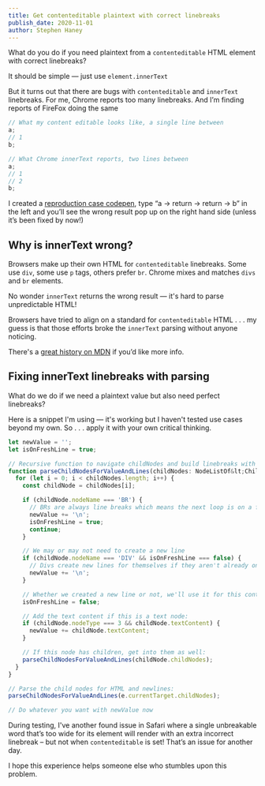 ```yaml
---
title: Get contenteditable plaintext with correct linebreaks
publish_date: 2020-11-01
author: Stephen Haney
---
```


What do you do if you need plaintext from a `contenteditable` HTML element with correct linebreaks?

It should be simple — just use `element.innerText`

But it turns out that there are bugs with `contenteditable` and `innerText` linebreaks. For me, Chrome reports too many linebreaks. And I’m finding reports of FireFox doing the same

```javascript
// What my content editable looks like, a single line between
a;
// 1
b;

// What Chrome innerText reports, two lines between
a;
// 1
// 2
b;
```

I created a <a href="https://codepen.io/stephenhaney/pen/VwjxeXR">reproduction case codepen</a>, type “a -> return -> return -> b” in the left and you’ll see the wrong result pop up on the right hand side (unless it’s been fixed by now!)

## Why is innerText wrong?

Browsers make up their own HTML for `contenteditable` linebreaks. Some use `div`, some use `p` tags, others prefer `br`. Chrome mixes and matches `divs` and `br` elements.

No wonder `innerText` returns the wrong result — it's hard to parse unpredictable HTML!

Browsers have tried to align on a standard for `contenteditable` HTML . . . my guess is that those efforts broke the `innerText` parsing without anyone noticing.

There's a <a href="https://developer.mozilla.org/en-US/docs/Web/Guide/HTML/Editable_content#Differences_in_markup_generation">great history on MDN</a> if you’d like more info.

## Fixing innerText linebreaks with parsing

What do we do if we need a plaintext value but also need perfect
linebreaks?

Here is a snippet I'm using — it's working but I haven't tested use cases beyond my own. So . . . apply it with your own critical thinking.

```javascript
let newValue = '';
let isOnFreshLine = true;

// Recursive function to navigate childNodes and build linebreaks with text
function parseChildNodesForValueAndLines(childNodes: NodeListOf&lt;ChildNode&gt;) {
  for (let i = 0; i < childNodes.length; i++) {
    const childNode = childNodes[i];

    if (childNode.nodeName === 'BR') {
      // BRs are always line breaks which means the next loop is on a fresh line
      newValue += '\n';
      isOnFreshLine = true;
      continue;
    }

    // We may or may not need to create a new line
    if (childNode.nodeName === 'DIV' && isOnFreshLine === false) {
      // Divs create new lines for themselves if they aren't already on one
      newValue += '\n';
    }

    // Whether we created a new line or not, we'll use it for this content so the next loop will not be on a fresh line:
    isOnFreshLine = false;

    // Add the text content if this is a text node:
    if (childNode.nodeType === 3 && childNode.textContent) {
      newValue += childNode.textContent;
    }

    // If this node has children, get into them as well:
    parseChildNodesForValueAndLines(childNode.childNodes);
  }
}

// Parse the child nodes for HTML and newlines:
parseChildNodesForValueAndLines(e.currentTarget.childNodes);

// Do whatever you want with newValue now
```

During testing, I've another found issue in Safari where a single unbreakable word that’s too wide for its element will render with an extra incorrect linebreak – but not when `contenteditable` is set! That’s an issue for another day.

I hope this experience helps someone else who stumbles upon this problem.
